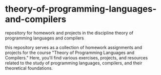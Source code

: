 # theory-of-programming-languages-and-compilers
repository for homework and projects in the discipline theory of programming languages and compilers

this repository serves as a collection of homework assignments and projects for the course "Theory of Programming Languages and Compilers." Here, you'll find various exercises, projects, and resources related to the study of programming languages, compilers, and their theoretical foundations.

